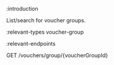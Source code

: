 :introduction

List/search for voucher groups.

:relevant-types voucher-group

:relevant-endpoints

GET /vouchers/group/{voucherGroupId}
